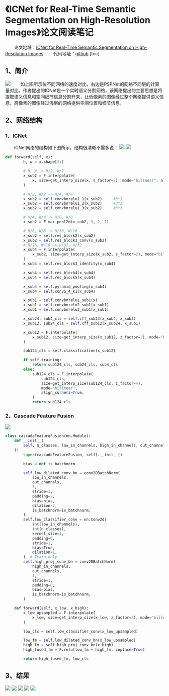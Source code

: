 # 《ICNet for Real-Time Semantic Segmentation on High-Resolution Images》论文阅读笔记
&emsp;&emsp;论文地址：[ICNet for Real-Time Semantic Segmentation on High-Resolution Images](https://arxiv.org/pdf/1704.08545.pdf)
&emsp;&emsp;代码地址：[github](https://github.com/hszhao/ICNet)
[toc]

## 1、简介
![](imgs/ana.png)
&emsp;&emsp;如上图所示位不同网络的速度对比，右边是PSPNet的网络不同层的计算量对比。作者提出的ICNet是一个实时语义分割网络，该网络提出的主要思想是将提取语义信息和空间细节信息分割开来，让低像素的图像经过整个网络提供语义信息，高像素的图像经过浅层的网络提供空间位置和细节信息。

## 2、网络结构
### 1、ICNet
&emsp;&emsp;ICNet网络的结构如下图所示，结构很清晰不需多说：
![](imgs/casca.png)
![](imgs/arch_com.png)
```python
def forward(self, x):
        h, w = x.shape[2:]

        # H, W -> H/2, W/2
        x_sub2 = F.interpolate(
            x, size=get_interp_size(x, s_factor=2), mode="bilinear", align_corners=True
        )

        # H/2, W/2 -> H/4, W/4
        x_sub2 = self.convbnrelu1_1(x_sub2)     #3*3
        x_sub2 = self.convbnrelu1_2(x_sub2)     #3*3
        x_sub2 = self.convbnrelu1_3(x_sub2)     #3*3

        # H/4, W/4 -> H/8, W/8
        x_sub2 = F.max_pool2d(x_sub2, 3, 2, 1)

        # H/8, W/8 -> H/16, W/16
        x_sub2 = self.res_block2(x_sub2)
        x_sub2 = self.res_block3_conv(x_sub2)
        # H/16, W/16 -> H/32, W/32
        x_sub4 = F.interpolate(
            x_sub2, size=get_interp_size(x_sub2, s_factor=2), mode="bilinear", align_corners=True
        )
        x_sub4 = self.res_block3_identity(x_sub4)

        x_sub4 = self.res_block4(x_sub4)
        x_sub4 = self.res_block5(x_sub4)

        x_sub4 = self.pyramid_pooling(x_sub4)
        x_sub4 = self.conv5_4_k1(x_sub4)

        x_sub1 = self.convbnrelu1_sub1(x)
        x_sub1 = self.convbnrelu2_sub1(x_sub1)
        x_sub1 = self.convbnrelu3_sub1(x_sub1)

        x_sub24, sub4_cls = self.cff_sub24(x_sub4, x_sub2)
        x_sub12, sub24_cls = self.cff_sub12(x_sub24, x_sub1)

        x_sub12 = F.interpolate(
            x_sub12, size=get_interp_size(x_sub12, z_factor=2), mode="bilinear", align_corners=True
        )

        sub124_cls = self.classification(x_sub12)

        if self.training:
            return sub124_cls, sub24_cls, sub4_cls
        else:
            sub124_cls = F.interpolate(
                sub124_cls,
                size=get_interp_size(sub124_cls, z_factor=4),
                mode="bilinear",
                align_corners=True,
            )
            return sub124_cls
```
### 2、Cascade Feature Fusion
![](imgs/cff.png)
```python
class cascadeFeatureFusion(nn.Module):
    def __init__(
        self, n_classes, low_in_channels, high_in_channels, out_channels, is_batchnorm=True
    ):
        super(cascadeFeatureFusion, self).__init__()

        bias = not is_batchnorm

        self.low_dilated_conv_bn = conv2DBatchNorm(
            low_in_channels,
            out_channels,
            3,
            stride=1,
            padding=2,
            bias=bias,
            dilation=2,
            is_batchnorm=is_batchnorm,
        )
        self.low_classifier_conv = nn.Conv2d(
            int(low_in_channels),
            int(n_classes),
            kernel_size=1,
            padding=0,
            stride=1,
            bias=True,
            dilation=1,
        )  # Train only
        self.high_proj_conv_bn = conv2DBatchNorm(
            high_in_channels,
            out_channels,
            1,
            stride=1,
            padding=0,
            bias=bias,
            is_batchnorm=is_batchnorm,
        )

    def forward(self, x_low, x_high):
        x_low_upsampled = F.interpolate(
            x_low, size=get_interp_size(x_low, z_factor=2), mode="bilinear", align_corners=True
        )

        low_cls = self.low_classifier_conv(x_low_upsampled)

        low_fm = self.low_dilated_conv_bn(x_low_upsampled)
        high_fm = self.high_proj_conv_bn(x_high)
        high_fused_fm = F.relu(low_fm + high_fm, inplace=True)

        return high_fused_fm, low_cls
```
## 3、结果
![](imgs/com.png)
![](imgs/same.png)
![](imgs/pspnet.png)
![](imgs/icnet.png)
![](imgs/speed.png)
